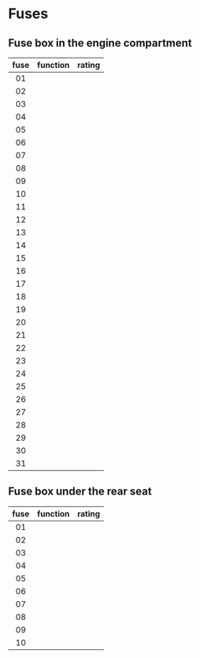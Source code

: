 # Fuses

## Fuse box in the engine compartment

fuse | function | rating
:---: | :--- | :---:
01 | 
02 | 
03 | 
04 | 
05 | 
06 | 
07 | 
08 | 
09 | 
10 | 
11 | 
12 | 
13 | 
14 | 
15 | 
16 | 
17 | 
18 | 
19 | 
20 | 
21 | 
22 | 
23 | 
24 | 
25 | 
26 | 
27 | 
28 | 
29 | 
30 | 
31 | 

## Fuse box under the rear seat
fuse | function | rating
:---: | :--- | :---:
01 | 
02 | 
03 | 
04 | 
05 | 
06 | 
07 | 
08 | 
09 | 
10 | 